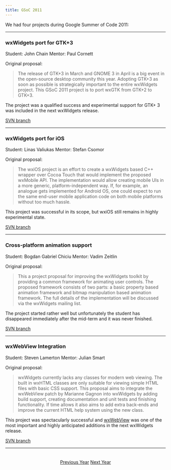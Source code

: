 ```yaml
---
title: GSoC 2011
---
```


We had four projects during Google Summer of Code 2011:

----

### wxWidgets port for GTK+3
Student: John Chain
Mentor: Paul Cornett

Original proposal:

> The release of GTK+3 in March and GNOME 3 in April is a big event in the
> open-source desktop community this year. Adopting GTK+3 as soon as possible
> is strategically important to the entire wxWidgets project. This GSoC 2011
> project is to port wxGTK from GTK+2 to GTK+3.

The project was a qualified success and experimental support for GTK+ 3 was
included in the next wxWidgets release.

[SVN branch](http://trac.wxwidgets.org/browser/wxWidgets/branches/SOC2011_GTK3)

----

### wxWidgets port for iOS
Student: Linas Valiukas
Mentor: Stefan Csomor

Original proposal:

> The wxiOS project is an effort to create a wxWidgets based C++ wrapper over
> Cocoa Touch that would implement the proposed wxMobile API. The
> implementation would allow creating mobile UIs in a more generic,
> platform-independent way. If, for example, an analogue gets implemented
> for Android OS, one could expect to run the same end-user mobile
> application code on both mobile platforms without too much hassle.

This project was successful in its scope, but wxiOS still remains in highly
experimental state.

[SVN branch](http://trac.wxwidgets.org/browser/wxWidgets/branches/SOC2011_WXIOS)

----

### Cross-platform animation support
Student: Bogdan Gabriel Chiciu
Mentor: Vadim Zeitlin

Original proposal:

> This a project proposal for improving the wxWidgets toolkit by providing a
> common framework for animating user controls. The proposed framework
> consists of two parts: a basic property based animation framework and
> bitmap manipulation based animation framework. The full details of the
> implementation will be discussed via the wxWidgets mailing list.

The project started rather well but unfortunately the student has disappeared
immediately after the mid-term and it was never finished.

[SVN branch](http://trac.wxwidgets.org/browser/wxWidgets/branches/SOC2011_ANIMATION)

----

### wxWebView Integration
Student: Steven Lamerton
Mentor: Julian Smart

Original proposal:

> wxWidgets currently lacks any classes for modern web viewing. The built in
> wxHTML classes are only suitable for viewing simple HTML files with basic CSS
> support. This proposal aims to integrate the wxWebView patch by Marianne
> Gagnon into wxWidgets by adding build support, creating documentation and
> unit tests and finishing functionality. If time allows it also aims to add
> extra back-ends and improve the current HTML help system using the new class.

This project was spectacularly successful and
[wxWebView](http://docs.wxwidgets.org/trunk/classwx_web_view.html) was one of
the most important and highly anticipated additions in the next wxWidgets
release.

[SVN branch](http://trac.wxwidgets.org/browser/wxWidgets/branches/SOC2011_WEBVIEW)

----

<p style="margin-top: 2.5em; text-align: center;">
  <a href="../2010/" class="btn btn-lg btn-default"><i class="fa fa-arrow-circle-left fa-fw"></i> Previous Year</a>
  <a href="../2014/" class="btn btn-lg btn-default">Next Year <i class="fa fa-arrow-circle-right fa-fw"></i></a>
</p>

